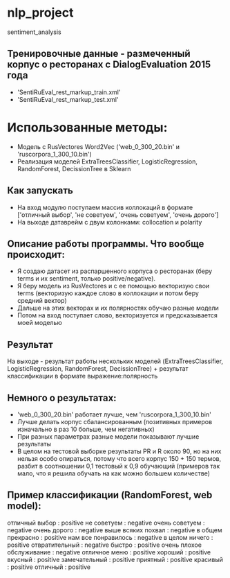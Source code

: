# nlp_project

sentiment_analysis
## Тренировочные данные - размеченный корпус о ресторанах с DialogEvaluation 2015 года
* 'SentiRuEval_rest_markup_train.xml'
* 'SentiRuEval_rest_markup_test.xml'

# Использованные методы:
* Модель с RusVectores Word2Vec ('web_0_300_20.bin' и 'ruscorpora_1_300_10.bin')
* Реализация моделей ExtraTreesClassifier, LogisticRegression, RandomForest, DecissionTree в Sklearn 

## Как запускать
- На вход модулю поступаем массив коллокаций в формате ['отличный выбор', 'не советуем', 'очень советуем', 'очень дорого']
- На выходе датаврейм с двум колонками: collocation и polarity

## Описание работы программы. Что вообще происходит:
- Я создаю датасет из распаршенного корпуса о ресторанах (беру terms и их sentiment, только positive/negative). 
- Я беру модель из  RusVectores и с ее помощью векторизую свои terms (векторизую каждое слово в коллокации и потом беру средний вектор)
- Дальше на этих векторах и их полярностях обучаю разные модели
- Потом на вход поступает слово, векторизуется и предсказывается моей моделью

## Результат
На выходе - результат работы нескольких моделей (ExtraTreesClassifier, LogisticRegression, RandomForest, DecissionTree) + результат классификации в формате выражение:полярность

## Немного о результатах:
- 'web_0_300_20.bin' работает лучше, чем 'ruscorpora_1_300_10.bin'
- Лучше делать корпус сбалансированным (позитивных примеров изначально в раз 10 больше, чем негативных)
- При разных параметрах разные модели показывают лучшие результаты
- В целом на тестовой выборке результаты PR и R около 90, но на них нельзя особо опираться, потому что всего корпус 150 + 150 термов, разбит в соотношении 0,1 тестовый к 0,9 обучающий (примеров так мало, что я решила обучать на как можно большем количестве)

## Пример классификации (RandomForest, web model):
отличный выбор : positive
не советуем : negative
очень советуем : negative
очень дорого : negative
выше всяких похвал : negative
в общем прекрасно : positive
нам все понравилось : negative
в целом ничего : positive
отвратительный : negative
быстро : positive
очень плохое обслуживание : negative
отличное меню : positive
хороший : positive
вкусный : positive
замечательный : positive
приятный : positive
красивый : positive
отличный : positive
